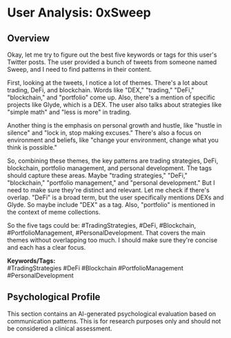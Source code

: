 # User Analysis: 0xSweep

## Overview

<think>
Okay, let me try to figure out the best five keywords or tags for this user's Twitter posts. The user provided a bunch of tweets from someone named Sweep, and I need to find patterns in their content.

First, looking at the tweets, I notice a lot of themes. There's a lot about trading, DeFi, and blockchain. Words like "DEX," "trading," "DeFi," "blockchain," and "portfolio" come up. Also, there's a mention of specific projects like Glyde, which is a DEX. The user also talks about strategies like "simple math" and "less is more" in trading. 

Another thing is the emphasis on personal growth and hustle, like "hustle in silence" and "lock in, stop making excuses." There's also a focus on environment and beliefs, like "change your environment, change what you think is possible." 

So, combining these themes, the key patterns are trading strategies, DeFi, blockchain, portfolio management, and personal development. The tags should capture these areas. Maybe "trading strategies," "DeFi," "blockchain," "portfolio management," and "personal development." But I need to make sure they're distinct and relevant. Let me check if there's overlap. "DeFi" is a broad term, but the user specifically mentions DEXs and Glyde. So maybe include "DEX" as a tag. Also, "portfolio" is mentioned in the context of meme collections. 

So the five tags could be: #TradingStrategies, #DeFi, #Blockchain, #PortfolioManagement, #PersonalDevelopment. That covers the main themes without overlapping too much. I should make sure they're concise and each has a clear focus.
</think>

**Keywords/Tags:**  
#TradingStrategies #DeFi #Blockchain #PortfolioManagement #PersonalDevelopment

## Psychological Profile

This section contains an AI-generated psychological evaluation based on communication patterns. This is for research purposes only and should not be considered a clinical assessment.